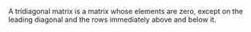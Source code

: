 A tridiagonal matrix is a matrix whose elements are zero, except on the
leading diagonal and the rows immediately above and below it.
